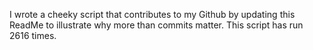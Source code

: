 I wrote a cheeky script that contributes to my Github by updating this ReadMe to illustrate why more than commits matter. This script has run 2616 times.